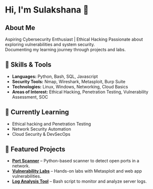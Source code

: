 # Hi, I'm Sulakshana 👋

## About Me
Aspiring Cybersecurity Enthusiast | Ethical Hacking 
Passionate about exploring vulnerabilities and system security.  
Documenting my learning journey through projects and labs.

## 🔐 Skills & Tools
- **Languages:** Python, Bash, SQL, Javascript
- **Security Tools:** Nmap, Wireshark, Metasploit, Burp Suite
- **Technologies:** Linux, Windows, Networking, Cloud Basics
- **Areas of Interest:** Ethical Hacking, Penetration Testing, Vulnerability Assessment, SOC

## 🚀 Currently Learning
- Ethical hacking and Penetration Testing
- Network Security Automation
- Cloud Security & DevSecOps

## 📂 Featured Projects
- **[Port Scanner](#)** – Python-based scanner to detect open ports in a network.
- **[Vulnerability Labs](#)** – Hands-on labs with Metasploit and web app vulnerabilities.
- **[Log Analysis Tool](#)** – Bash script to monitor and analyze server logs.


